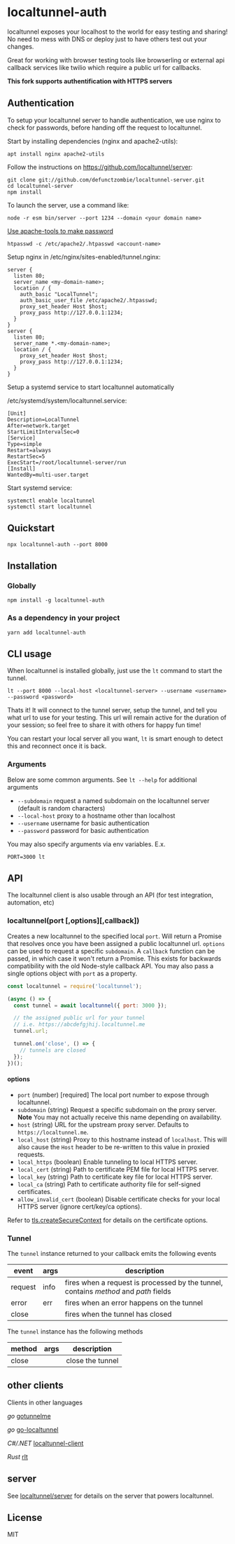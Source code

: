 # localtunnel-auth

localtunnel exposes your localhost to the world for easy testing and sharing! No need to mess with DNS or deploy just to have others test out your changes.

Great for working with browser testing tools like browserling or external api callback services like twilio which require a public url for callbacks.

__This fork supports authentification with HTTPS servers__

## Authentication

To setup your localtunnel server to handle authentication, we use nginx to check for passwords, before handing off the request to localtunnel.

Start by installing dependencies (nginx and apache2-utils):

```
apt install nginx apache2-utils
```

Follow the instructions on https://github.com/localtunnel/server:

```
git clone git://github.com/defunctzombie/localtunnel-server.git
cd localtunnel-server
npm install
```

To launch the server, use a command like:

```
node -r esm bin/server --port 1234 --domain <your domain name>
```

[Use apache-tools to make password](https://docs.nginx.com/nginx/admin-guide/security-controls/configuring-http-basic-authentication/)

```
htpasswd -c /etc/apache2/.htpasswd <account-name>
```

Setup nginx in /etc/nginx/sites-enabled/tunnel.nginx:

```
server {
  listen 80;
  server_name <my-domain-name>;
  location / {
    auth_basic "LocalTunnel";
    auth_basic_user_file /etc/apache2/.htpasswd;
    proxy_set_header Host $host;
    proxy_pass http://127.0.0.1:1234;
  }
}
server {
  listen 80;
  server_name *.<my-domain-name>;
  location / {
    proxy_set_header Host $host;
    proxy_pass http://127.0.0.1:1234;
  }
}
```

Setup a systemd service to start localtunnel automatically

/etc/systemd/system/localtunnel.service:

```
[Unit]
Description=LocalTunnel
After=network.target
StartLimitIntervalSec=0
[Service]
Type=simple
Restart=always
RestartSec=5
ExecStart=/root/localtunnel-server/run
[Install]
WantedBy=multi-user.target
```

Start systemd service:

```
systemctl enable localtunnel
systemctl start localtunnel
```

## Quickstart

```
npx localtunnel-auth --port 8000
```

## Installation

### Globally

```
npm install -g localtunnel-auth
```

### As a dependency in your project

```
yarn add localtunnel-auth
```

## CLI usage

When localtunnel is installed globally, just use the `lt` command to start the tunnel.

```
lt --port 8000 --local-host <localtunnel-server> --username <username> --password <password>
```

Thats it! It will connect to the tunnel server, setup the tunnel, and tell you what url to use for your testing. This url will remain active for the duration of your session; so feel free to share it with others for happy fun time!

You can restart your local server all you want, `lt` is smart enough to detect this and reconnect once it is back.

### Arguments

Below are some common arguments. See `lt --help` for additional arguments

- `--subdomain` request a named subdomain on the localtunnel server (default is random characters)
- `--local-host` proxy to a hostname other than localhost
- `--username` username for basic authentication
- `--password` password for basic authentication

You may also specify arguments via env variables. E.x.

```
PORT=3000 lt
```

## API

The localtunnel client is also usable through an API (for test integration, automation, etc)

### localtunnel(port [,options][,callback])

Creates a new localtunnel to the specified local `port`. Will return a Promise that resolves once you have been assigned a public localtunnel url. `options` can be used to request a specific `subdomain`. A `callback` function can be passed, in which case it won't return a Promise. This exists for backwards compatibility with the old Node-style callback API. You may also pass a single options object with `port` as a property.

```js
const localtunnel = require('localtunnel');

(async () => {
  const tunnel = await localtunnel({ port: 3000 });

  // the assigned public url for your tunnel
  // i.e. https://abcdefgjhij.localtunnel.me
  tunnel.url;

  tunnel.on('close', () => {
    // tunnels are closed
  });
})();
```

#### options

- `port` (number) [required] The local port number to expose through localtunnel.
- `subdomain` (string) Request a specific subdomain on the proxy server. **Note** You may not actually receive this name depending on availability.
- `host` (string) URL for the upstream proxy server. Defaults to `https://localtunnel.me`.
- `local_host` (string) Proxy to this hostname instead of `localhost`. This will also cause the `Host` header to be re-written to this value in proxied requests.
- `local_https` (boolean) Enable tunneling to local HTTPS server.
- `local_cert` (string) Path to certificate PEM file for local HTTPS server.
- `local_key` (string) Path to certificate key file for local HTTPS server.
- `local_ca` (string) Path to certificate authority file for self-signed certificates.
- `allow_invalid_cert` (boolean) Disable certificate checks for your local HTTPS server (ignore cert/key/ca options).

Refer to [tls.createSecureContext](https://nodejs.org/api/tls.html#tls_tls_createsecurecontext_options) for details on the certificate options.

### Tunnel

The `tunnel` instance returned to your callback emits the following events

| event   | args | description                                                                          |
| ------- | ---- | ------------------------------------------------------------------------------------ |
| request | info | fires when a request is processed by the tunnel, contains _method_ and _path_ fields |
| error   | err  | fires when an error happens on the tunnel                                            |
| close   |      | fires when the tunnel has closed                                                     |

The `tunnel` instance has the following methods

| method | args | description      |
| ------ | ---- | ---------------- |
| close  |      | close the tunnel |

## other clients

Clients in other languages

_go_ [gotunnelme](https://github.com/NoahShen/gotunnelme)

_go_ [go-localtunnel](https://github.com/localtunnel/go-localtunnel)

_C#/.NET_ [localtunnel-client](https://github.com/angelobreuer/localtunnel-client)

_Rust_ [rlt](https://github.com/kaichaosun/rlt)

## server

See [localtunnel/server](//github.com/localtunnel/server) for details on the server that powers localtunnel.

## License

MIT
